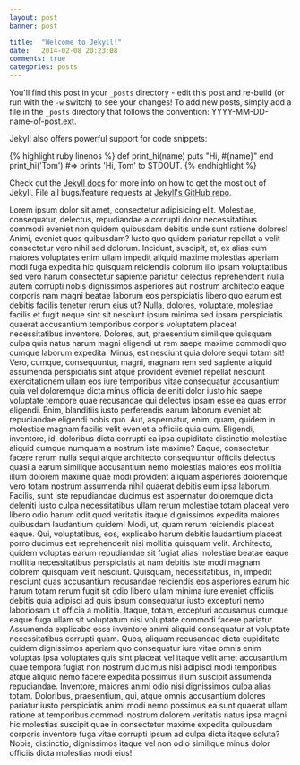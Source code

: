 ```yaml
---
layout: post
banner: post

title:  "Welcome to Jekyll!"
date:   2014-02-08 20:23:08
comments: true
categories: posts
---
```


You'll find this post in your `_posts` directory - edit this post and re-build (or run with the `-w` switch) to see your changes!
To add new posts, simply add a file in the `_posts` directory that follows the convention: YYYY-MM-DD-name-of-post.ext.

Jekyll also offers powerful support for code snippets:

{% highlight ruby linenos %}
def print_hi(name)
  puts "Hi, #{name}"
end
print_hi('Tom')
#=> prints 'Hi, Tom' to STDOUT.
{% endhighlight %}

Check out the [Jekyll docs][jekyll] for more info on how to get the most out of Jekyll. File all bugs/feature requests at [Jekyll's GitHub repo][jekyll-gh].

[jekyll-gh]: https://github.com/mojombo/jekyll
[jekyll]:    http://jekyllrb.com

Lorem ipsum dolor sit amet, consectetur adipisicing elit. Molestiae, consequatur, delectus, repudiandae a corrupti dolor necessitatibus commodi eveniet non quidem quibusdam debitis unde sunt ratione dolores! Animi, eveniet quos quibusdam? Iusto quo quidem pariatur repellat a velit consectetur vero nihil sed dolorum. Incidunt, suscipit, et, ex alias cum maiores voluptates enim ullam impedit aliquid maxime molestias aperiam modi fuga expedita hic quisquam reiciendis dolorum illo ipsam voluptatibus sed vero harum consectetur sapiente pariatur delectus reprehenderit nulla autem corrupti nobis dignissimos asperiores aut nostrum architecto eaque corporis nam magni beatae laborum eos perspiciatis libero quo earum est debitis facilis tenetur rerum eius ut? Nulla, dolores, voluptate, molestiae facilis et fugit neque sint sit nesciunt ipsum minima sed ipsam perspiciatis quaerat accusantium temporibus corporis voluptatem placeat necessitatibus inventore. Dolores, aut, praesentium similique quisquam culpa quis natus harum magni eligendi ut rem saepe maxime commodi quo cumque laborum expedita. Minus, est nesciunt quia dolore sequi totam sit! Vero, cumque, consequuntur, magni, magnam rem sed sapiente aliquid assumenda perspiciatis sint atque provident eveniet repellat nesciunt exercitationem ullam eos iure temporibus vitae consequatur accusantium quia vel doloremque dicta minus officia deleniti dolor iusto hic saepe voluptate tempore quae recusandae qui delectus ipsam esse ea quas error eligendi. Enim, blanditiis iusto perferendis earum laborum eveniet ab repudiandae eligendi nobis quo. Aut, aspernatur, enim, quam, quidem in molestiae magnam facilis velit eveniet a officiis quia cum. Eligendi, inventore, id, doloribus dicta corrupti ea ipsa cupiditate distinctio molestiae aliquid cumque numquam a nostrum iste maxime? Eaque, consectetur facere rerum nulla sequi atque architecto consequuntur officiis delectus quasi a earum similique accusantium nemo molestias maiores eos mollitia illum dolorem maxime quae modi provident aliquam asperiores doloremque vero totam nostrum assumenda nihil quaerat debitis eum ipsa laborum. Facilis, sunt iste repudiandae ducimus est aspernatur doloremque dicta deleniti iusto culpa necessitatibus ullam rerum molestiae totam placeat vero libero odio harum odit quod veritatis itaque dignissimos expedita maiores quibusdam laudantium quidem! Modi, ut, quam rerum reiciendis placeat eaque. Qui, voluptatibus, eos, explicabo harum debitis laudantium placeat porro ducimus est reprehenderit nisi mollitia quisquam velit. Architecto, quidem voluptas earum repudiandae sit fugiat alias molestiae beatae eaque mollitia necessitatibus perspiciatis at nam debitis iste modi magnam dolorem quisquam velit nesciunt. Quisquam, necessitatibus, in, impedit nesciunt quas accusantium recusandae reiciendis eos asperiores earum hic harum totam rerum fugit sit odio libero ullam minima iure eveniet officiis debitis quia adipisci ad quis ipsum consequatur iusto excepturi nemo laboriosam ut officia a mollitia. Itaque, totam, excepturi accusamus cumque eaque fuga ullam sit voluptatum nisi voluptate commodi facere pariatur. Assumenda explicabo esse inventore animi aliquid consequatur at voluptate necessitatibus corrupti quam. Quos, aliquam recusandae dicta cupiditate quidem dignissimos aperiam quo consequatur iure vitae omnis enim voluptas ipsa voluptates quis sint placeat vel itaque velit amet accusantium quae tempora fugiat non nostrum ducimus nisi adipisci modi temporibus atque aliquid nemo facere expedita possimus illum suscipit assumenda repudiandae. Inventore, maiores animi odio nisi dignissimos culpa alias totam. Doloribus, praesentium, qui, atque omnis accusantium dolores pariatur iusto perspiciatis animi modi nemo possimus ea sunt quaerat ullam ratione at temporibus commodi nostrum dolorem veritatis natus ipsa magni hic molestias suscipit quae in consectetur maxime expedita quibusdam corporis inventore fuga vitae corrupti ipsum ad culpa dicta itaque soluta? Nobis, distinctio, dignissimos itaque vel non odio similique minus dolor officiis dicta molestias modi eius!

